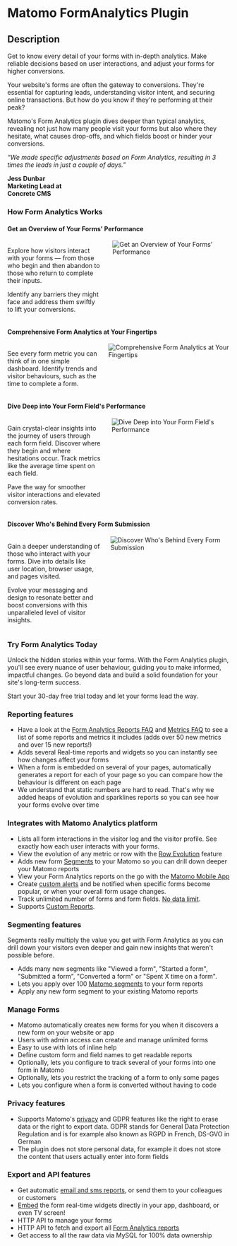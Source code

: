 # Matomo FormAnalytics Plugin

## Description 

Get to know every detail of your forms with in-depth analytics. Make reliable decisions based on user interactions, and adjust your forms for higher conversions.

Your website's forms are often the gateway to conversions. They're essential for capturing leads, understanding visitor intent, and securing online transactions. But how do you know if they're performing at their peak?

Matomo's Form Analytics plugin dives deeper than typical analytics, revealing not just how many people visit your forms but also where they hesitate, what causes drop-offs, and which fields boost or hinder your conversions.

_“We made specific adjustments based on Form Analytics, resulting in 3 times the leads in just a couple of days.”_

<div class="main-div-readme" style="display: flex;height: auto;">
<div class="left-div-readme" style="width: 25%;font-weight: bold">
Jess Dunbar
<br>
Marketing Lead at Concrete CMS	
</div>
</div>

### How Form Analytics Works

#### Get an Overview of Your Forms' Performance

<div class="main-div-readme" style="display: flex;height: auto;">
<div class="left-div-readme" style="width: 50%;">
<p>Explore how visitors interact with your forms — from those who begin and then abandon to those who return to complete their inputs.</p>
<p>Identify any barriers they might face and address them swiftly to lift your conversions.</p>
</div>
<div class="right-div-readme" style="flex-grow: 1;">
<img src="https://plugins.matomo.org/img/FormAnalytics/image1.png" style="margin-left: 24px;" alt="Get an Overview of Your Forms' Performance">
</div>
</div>

#### Comprehensive Form Analytics at Your Fingertips

<div class="main-div-readme" style="display: flex;height: auto;">
<div class="left-div-readme" style="width: 50%;">
<p>See every form metric you can think of in one simple dashboard. Identify trends and visitor behaviours, such as the time to complete a form.</p>
</div>
<div class="right-div-readme" style="flex-grow: 1;">
<img src="https://plugins.matomo.org/img/FormAnalytics/image2.gif" style="margin-left: 24px;" alt="Comprehensive Form Analytics at Your Fingertips">
</div>
</div>

#### Dive Deep into Your Form Field's Performance

<div class="main-div-readme" style="display: flex;height: auto;">
<div class="left-div-readme" style="width: 50%;">
<p>Gain crystal-clear insights into the journey of users through each form field. Discover where they begin and where hesitations occur. Track metrics like the average time spent on each field. </p>
<p>Pave the way for smoother visitor interactions and elevated conversion rates.</p>
</div>
<div class="right-div-readme" style="flex-grow: 1;">
<img src="https://plugins.matomo.org/img/FormAnalytics/image3.gif" style="margin-left: 24px;" alt="Dive Deep into Your Form Field's Performance">
</div>
</div>

#### Discover Who's Behind Every Form Submission

<div class="main-div-readme" style="display: flex;height: auto;">
<div class="left-div-readme" style="width: 50%;">
<p>Gain a deeper understanding of those who interact with your forms. Dive into details like user location, browser usage, and pages visited.</p>
<p>Evolve your messaging and design to resonate better and boost conversions with this unparalleled level of visitor insights. </p>
</div>
<div class="right-div-readme" style="flex-grow: 1;">
<img src="https://plugins.matomo.org/img/FormAnalytics/image4.gif" style="margin-left: 24px;" alt="Discover Who's Behind Every Form Submission">
</div>
</div>

### Try Form Analytics Today

Unlock the hidden stories within your forms. With the Form Analytics plugin, you'll see every nuance of user behaviour, guiding you to make informed, impactful changes. Go beyond data and build a solid foundation for your site's long-term success.

Start your 30-day free trial today and let your forms lead the way.

### Reporting features

* Have a look at the [Form Analytics Reports FAQ](https://matomo.org/faq/form-analytics/faq_23738/) and [Metrics FAQ](https://matomo.org/faq/form-analytics/faq_23737/) to see a list of some reports and metrics it includes (adds over 50 new metrics and over 15 new reports!)
* Adds several Real-time reports and widgets so you can instantly see how changes affect your forms
* When a form is embedded on several of your pages, automatically generates a report for each of your page so you can compare how the behaviour is different on each page
* We understand that static numbers are hard to read. That's why we added heaps of evolution and sparklines reports so you can see how your forms evolve over time

### Integrates with Matomo Analytics platform

* Lists all form interactions in the visitor log and the visitor profile. See exactly how each user interacts with your forms.
* View the evolution of any metric or row with the [Row Evolution](https://matomo.org/docs/row-evolution/) feature
* Adds new form [Segments](https://matomo.org/docs/segmentation/) to your Matomo so you can drill down deeper your Matomo reports
* View your Form Analytics reports on the go with the [Matomo Mobile App](https://matomo.org/mobile/)
* Create [custom alerts](https://plugins.matomo.org/CustomAlerts) and be notified when specific forms become popular, or when your overall form usage changes.
* Track unlimited number of forms and form fields. [No data limit](https://matomo.org/docs/data-limits/).
* Supports [Custom Reports](https://plugins.matomo.org/CustomReports).

### Segmenting features

Segments really multiply the value you get with Form Analytics as you can drill down your visitors even deeper and gain
new insights that weren't possible before.
* Adds many new segments like "Viewed a form", "Started a form", "Submitted a form", "Converted a form" or "Spent X time on a form".
* Lets you apply over 100 [Matomo segments](https://matomo.org/docs/segmentation/) to your form reports
* Apply any new form segment to your existing Matomo reports

### Manage Forms

* Matomo automatically creates new forms for you when it discovers a new form on your website or app
* Users with admin access can create and manage unlimited forms
* Easy to use with lots of inline help
* Define custom form and field names to get readable reports
* Optionally, lets you configure to track several of your forms into one form in Matomo
* Optionally, lets you restrict the tracking of a form to only some pages
* Lets you configure when a form is converted without having to code

### Privacy features

* Supports Matomo's [privacy](https://matomo.org/docs/privacy/) and GDPR features like the right to erase data or the right to export data. GDPR stands for General Data Protection Regulation and is for example also known as RGPD in French, DS-GVO in German
* The plugin does not store personal data, for example it does not store the content that users actually enter into form fields

### Export and API features

* Get automatic [email and sms reports](https://matomo.org/docs/email-reports/), or send them to your colleagues or customers
* [Embed](https://matomo.org/docs/embed-piwik-report/) the form real-time widgets directly in your app, dashboard, or even TV screen!
* HTTP API to manage your forms
* HTTP API to fetch and export all [Form Analytics reports](https://developer.matomo.org/api-reference/reporting-api#FormAnalytics)
* Get access to all the raw data via MySQL for 100% data ownership
